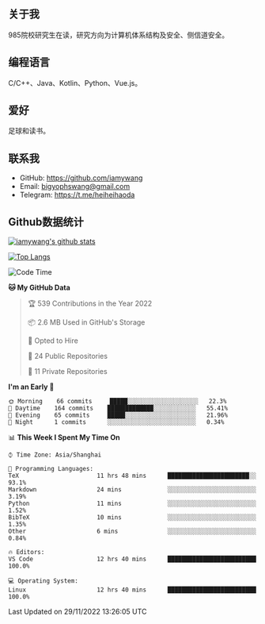 ## 关于我

985院校研究生在读，研究方向为计算机体系结构及安全、侧信道安全。

## 编程语言

C/C++、Java、Kotlin、Python、Vue.js。

## 爱好

足球和读书。

## 联系我

- GitHub: https://github.com/iamywang
- Email: bigyophswang@gmail.com
- Telegram: https://t.me/heiheihaoda

## Github数据统计

[![iamywang's github stats](https://github-readme-stats.vercel.app/api?username=iamywang&count_private=true&show_icons=true)]()

[![Top Langs](https://github-readme-stats.vercel.app/api/top-langs/?username=iamywang&layout=compact)]()

<!--START_SECTION:waka-->
![Code Time](http://img.shields.io/badge/Code%20Time-626%20hrs%2032%20mins-blue)

**🐱 My GitHub Data** 

> 🏆 539 Contributions in the Year 2022
 > 
> 📦 2.6 MB Used in GitHub's Storage 
 > 
> 💼 Opted to Hire
 > 
> 📜 24 Public Repositories 
 > 
> 🔑 11 Private Repositories  
 > 
**I'm an Early 🐤** 

```text
🌞 Morning    66 commits     █████░░░░░░░░░░░░░░░░░░░░   22.3% 
🌆 Daytime    164 commits    █████████████░░░░░░░░░░░░   55.41% 
🌃 Evening    65 commits     █████░░░░░░░░░░░░░░░░░░░░   21.96% 
🌙 Night      1 commits      ░░░░░░░░░░░░░░░░░░░░░░░░░   0.34%

```


📊 **This Week I Spent My Time On** 

```text
⌚︎ Time Zone: Asia/Shanghai

💬 Programming Languages: 
TeX                      11 hrs 48 mins      ███████████████████████░░   93.1% 
Markdown                 24 mins             ░░░░░░░░░░░░░░░░░░░░░░░░░   3.19% 
Python                   11 mins             ░░░░░░░░░░░░░░░░░░░░░░░░░   1.52% 
BibTeX                   10 mins             ░░░░░░░░░░░░░░░░░░░░░░░░░   1.35% 
Other                    6 mins              ░░░░░░░░░░░░░░░░░░░░░░░░░   0.84%

🔥 Editors: 
VS Code                  12 hrs 40 mins      █████████████████████████   100.0%

💻 Operating System: 
Linux                    12 hrs 40 mins      █████████████████████████   100.0%

```


 Last Updated on 29/11/2022 13:26:05 UTC
<!--END_SECTION:waka-->
